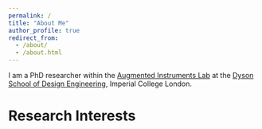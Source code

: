 ```yaml
---
permalink: /
title: "About Me"
author_profile: true
redirect_from: 
  - /about/
  - /about.html
---
```






I am a PhD researcher within the [Augmented Instruments Lab](http://instrumentslab.org) at the [Dyson School of Design Engineering](https://www.imperial.ac.uk/design-engineering/), Imperial College London.

Research Interests
======